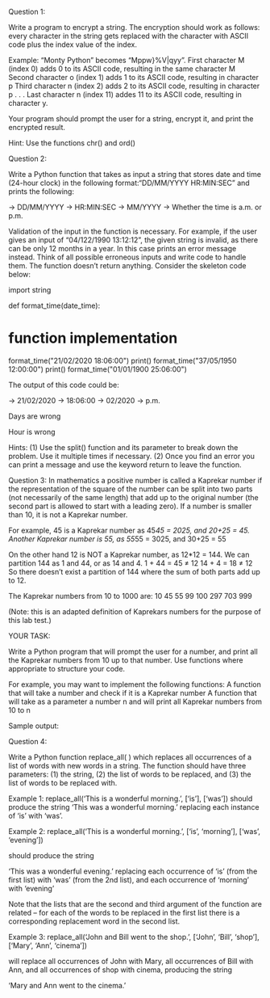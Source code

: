 Question 1:

Write a program to encrypt a string. The encryption should work as follows: every character in the string gets replaced with the character with ASCII code plus the index value of the index.

Example: “Monty Python” becomes “Mppw}%V|qyy”.
First character M (index 0) adds 0 to its ASCII code, resulting in the same character M 
Second character o (index 1) adds 1 to its ASCII code, resulting in character p
Third character n (index 2) adds 2 to its ASCII code, resulting in character p
.
.
.
Last character n (index 11) addes 11 to its ASCII code, resulting in character y.

Your program should prompt the user for a string, encrypt it, and print the encrypted result.

Hint: Use the functions chr() and ord()


Question 2:

Write a Python function that takes as input a string that stores date and time (24-hour clock) in the following format:“DD/MM/YYYY HR:MIN:SEC” and prints the following:

->  DD/MM/YYYY
->  HR:MIN:SEC
->  MM/YYYY
->  Whether the time is a.m. or p.m.

Validation of the input in the function is necessary. For example, if the user gives an input of “04/122/1990 13:12:12”, the given string is invalid, as there can be only 12 months in a year. In this case prints an error message instead. Think of all possible erroneous inputs and write code to handle them. The function doesn’t return anything. Consider the skeleton code below:

import string

def format_time(date_time):
   # function implementation

format_time("21/02/2020 18:06:00")
print()
format_time("37/05/1950 12:00:00")
print()
format_time("01/01/1900 25:06:00")

The output of this code could be:

-> 21/02/2020
-> 18:06:00
-> 02/2020
-> p.m.

Days are wrong

Hour is wrong


Hints: (1) Use the split() function and its parameter to break down the problem. Use it multiple times if necessary. (2) Once you find an error you can print a message and use the keyword return to leave the function.

Question 3:
In mathematics a positive number is called a Kaprekar number if the representation of the square of the number can be split into two parts (not necessarily of the same length) that add up to the original number (the second part is allowed to start with a leading zero). 
If a number is smaller than 10, it is not a Kaprekar number.
 
For example, 45 is a Kaprekar number as 45*45 = 2025, and 20+25 = 45.
Another Kaprekar number is 55, as 55*55 = 3025, and 30+25 = 55
 
On the other hand 12 is NOT a Kaprekar number, as 12*12 = 144.
We can partition 144 as 1 and 44, or as 14 and 4.
1 + 44 = 45 ≠ 12
14 + 4 = 18 ≠ 12
So there doesn’t exist a partition of 144 where the sum of both parts add up to 12.
 
The Kaprekar numbers from 10 to 1000 are:
10 45 55 99 100 297 703 999
 
(Note: this is an adapted definition of Kaprekars numbers for the purpose of this lab test.)
 
 
YOUR TASK:
 
Write a Python program that will prompt the user for a number, and print all the Kaprekar numbers from 10 up to that number. 
Use functions where appropriate to structure your code. 
 
For example, you may want to implement the following functions:
A function that will take a number and check if it is a Kaprekar number
A function that will take as a parameter a number n and will print all Kaprekar numbers from 10 to n
 
 
Sample output:
 
 


Question 4:

Write a Python function replace_all( ) which replaces all occurrences of a list of words with new words in a string. The function should have three parameters: (1) the string, (2) the list of words to be replaced, and (3) the list of words to be replaced with.

Example 1:   replace_all(‘This is a wonderful morning.’, [‘is’], [‘was’])
should produce the string
‘This was a wonderful morning.’
replacing each instance of ‘is’ with ‘was’.

	
Example 2:
replace_all(‘This is a wonderful morning.’, [‘is’, ‘morning’], [‘was’, ‘evening’]) 

should produce the string

‘This was a wonderful evening.’
replacing each occurrence of ‘is’ (from the first list) with ‘was’ (from the 2nd list), and each occurrence of ‘morning’ with ‘evening’


Note that the lists that are the second and third argument of the function are related – for each of the words to be replaced in the first list there is a corresponding replacement word in the second list. 

Example 3:
replace_all(‘John and Bill went to the shop.’,  [‘John’, ‘Bill’, ‘shop’],   [‘Mary’, ‘Ann’, ‘cinema’]) 

will replace all occurrences of John with Mary, all occurrences of Bill with Ann, and all occurrences of shop with cinema, producing the string

‘Mary and Ann went to the cinema.’





